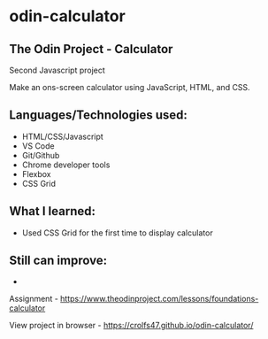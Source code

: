 # odin-calculator
## The Odin Project - Calculator

Second Javascript project 

Make an ons-screen calculator using JavaScript, HTML, and CSS.

## Languages/Technologies used:
 - HTML/CSS/Javascript
 - VS Code
 - Git/Github
 - Chrome developer tools
 - Flexbox
 - CSS Grid
 
## What I learned:
 - Used CSS Grid for the first time to display calculator
 
## Still can improve:
 - 

Assignment - https://www.theodinproject.com/lessons/foundations-calculator

View project in browser -  https://crolfs47.github.io/odin-calculator/
